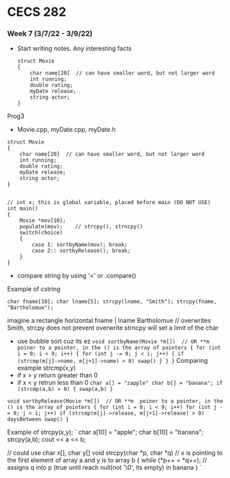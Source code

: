 # CECS 282
### Week 7 (3/7/22 - 3/9/22)

- Start writing notes. Any interesting facts

      struct Movie
      {
          char name[20]  // can have smaller word, but not larger word
          int running;
          double rating;
          myDate release;
          string actor;
      }

Prog3
- Movie.cpp, myDate.cpp, myDate.h

```
struct Movie
{
    char name[20]  // can have smaller word, but not larger word
    int running;
    double rating;
    myDate release;
    string actor;
}


// int x; this is global variable, placed before main (DO NOT USE)
int main()
{
    Movie *mov[10];
    populate(mov);    // strcpy(), strncpy()
    switch(choice)
    {
        case 1: sortbyName(mov); break;
        case 2:: sortbyRelease(); break;
    }
}
```

- compare string by using '<' or .compare()

Example of cstring

`char fname[10];
char lname[5];
strcpy(lname, "Smith");
strcpy(fname, "Bartholomue");`

imagine a rectangle horizontal
fname | lname
Bartholomue // overwrites Smith, strcpy does not prevent overwrite
strncpy will set a limit of the char

- use bubble sort cuz its ez
`
void sortbyName(Movie *m[])  // OR **m  poiner to a pointer, in the () is the array of pointers
{
    for (int i = 0; i < 9; i++)
    {
        for (int j -= 0; j < i; j++)
        {
            if (strcmp(m[j]->name, m[j+1]->name) > 0)
                swap()
        }
    }
}
`
Comparing example
strcmp(x,y)
- if x > y return greater than 0
- if x < y retrun less than 0
`char a[] = "zapple"
char b[] = "banana";
if (strcmp(a,b) > 0)
{
    swap(a,b)
}
`

`
void sortbyRelease(Movie *m[])  // OR **m  poiner to a pointer, in the () is the array of pointers
{
    for (int i = 0; i < 9; i++)
        for (int j -= 0; j < i; j++)
            if (strcmp(m[j]->release, m[j+1]->release) > 0)   daysBetween
                swap()
}
`

Example of strcpy(x,y);
`
char a[10] = "apple";
char b[10] = "banana";
strcpy(a,b);
cout << a << b;

// could use char x[], char y[]
void strcpy(char *p, char *q)     // x is pointing to the first element of array a and y is to array b
{
    while (*p++ = *q++);   // assigns q into p (true until reach null(not '\0', its empty) in banana
}
`













